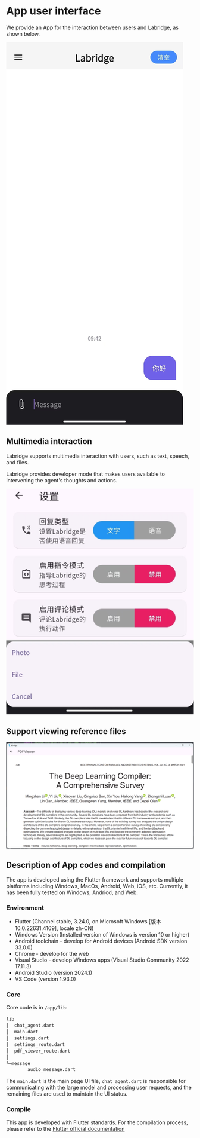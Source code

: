 # App user interface

We provide an App for the interaction between users and Labridge, as shown below.

![App交互界面](./images/app_interface.jpg)

## Multimedia interaction

Labridge supports multimedia interaction with users, such as text, speech, and files.

Labridge provides developer mode that makes users available to intervening the agent's thoughts and actions.

![App interface1](./images/app_settings.jpg)
![App interface2](./images/app_files.jpg)

## Support viewing reference files

![App viewer](./images/app_viewer.png)

## Description of App codes and compilation

The app is developed using the Flutter framework and supports multiple platforms including Windows, MacOs, Android, Web, iOS, etc. Currently, it has been fully tested on Windows, Andriod, and Web.

### Environment

- Flutter (Channel stable, 3.24.0, on Microsoft Windows [版本 10.0.22631.4169], locale zh-CN)
- Windows Version (Installed version of Windows is version 10 or higher)
- Android toolchain - develop for Android devices (Android SDK version 33.0.0)
- Chrome - develop for the web
- Visual Studio - develop Windows apps (Visual Studio Community 2022 17.11.3)
- Android Studio (version 2024.1)
- VS Code (version 1.93.0)

### Core

Core code is in `/app/lib`:

```sh
lib
│  chat_agent.dart
│  main.dart
│  settings.dart
│  settings_route.dart
│  pdf_viewer_route.dart
│
└─message
        audio_message.dart
```

The `main.dart` is the main page UI file, `chat_agent.dart` is responsible for communicating with the large model and processing user requests, and the remaining files are used to maintain the UI status.

### Compile

This app is developed with Flutter standards. For the compilation process, please refer to the [Flutter official documentation](https://docs.flutter.dev/deployment/android)
